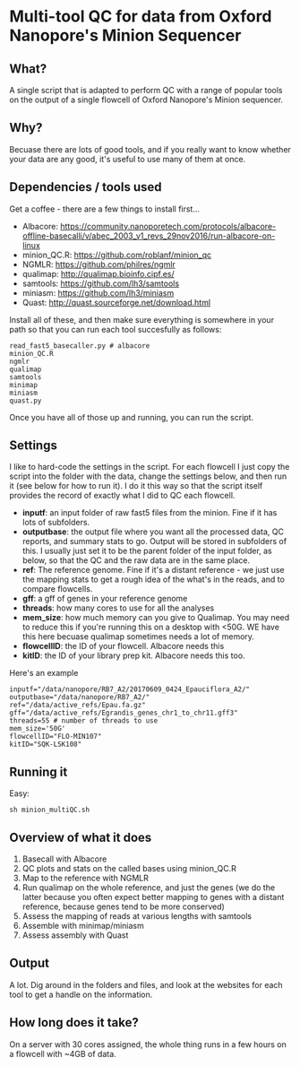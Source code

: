 # Multi-tool QC for data from Oxford Nanopore's Minion Sequencer

## What?

A single script that is adapted to perform QC with a range of popular tools on the output of a single flowcell of Oxford Nanopore's Minion sequencer.

## Why? 

Becuase there are lots of good tools, and if you really want to know whether your data are any good, it's useful to use many of them at once.

## Dependencies / tools used

Get a coffee - there are a few things to install first...

* Albacore: https://community.nanoporetech.com/protocols/albacore-offline-basecalli/v/abec_2003_v1_revs_29nov2016/run-albacore-on-linux
* minion_QC.R: https://github.com/roblanf/minion_qc
* NGMLR: https://github.com/philres/ngmlr
* qualimap: http://qualimap.bioinfo.cipf.es/
* samtools: https://github.com/lh3/samtools
* miniasm: https://github.com/lh3/miniasm
* Quast: http://quast.sourceforge.net/download.html

Install all of these, and then make sure everything is somewhere in your path so that you can run each tool succesfully as follows:

```
read_fast5_basecaller.py # albacore
minion_QC.R
ngmlr
qualimap 
samtools
minimap
miniasm
quast.py
```

Once you have all of those up and running, you can run the script.

## Settings

I like to hard-code the settings in the script. For each flowcell I just copy the script into the folder with the data, change the settings below, and then run it (see below for how to run it). I do it this way so that the script itself provides the record of exactly what I did to QC each flowcell. 

* **inputf**: an input folder of raw fast5 files from the minion. Fine if it has lots of subfolders.
* **outputbase**: the output file where you want all the processed data, QC reports, and summary stats to go. Output will be stored in subfolders of this. I usually just set it to be the parent folder of the input folder, as below, so that the QC and the raw data are in the same place.
* **ref**: The reference genome. Fine if it's a distant reference - we just use the mapping stats to get a rough idea of the what's in the reads, and to compare flowcells.
* **gff**: a gff of genes in your reference genome
* **threads**: how many cores to use for all the analyses
* **mem_size**: how much memory can you give to Qualimap. You may need to reduce this if you're running this on a desktop with <50G. WE have this here becuase qualimap sometimes needs a lot of memory.
* **flowcellID**: the ID of your flowcell. Albacore needs this
* **kitID**: the ID of your library prep kit. Albacore needs this too.

Here's an example

```
inputf="/data/nanopore/RB7_A2/20170609_0424_Epauciflora_A2/"
outputbase="/data/nanopore/RB7_A2/"
ref="/data/active_refs/Epau.fa.gz"
gff="/data/active_refs/Egrandis_genes_chr1_to_chr11.gff3"
threads=55 # number of threads to use
mem_size='50G'
flowcellID="FLO-MIN107"
kitID="SQK-LSK108"
```

## Running it

Easy:

```
sh minion_multiQC.sh
```

## Overview of what it does

1. Basecall with Albacore
2. QC plots and stats on the called bases using minion_QC.R
3. Map to the reference with NGMLR
4. Run qualimap on the whole reference, and just the genes (we do the latter because you often expect better mapping to genes with a distant reference, because genes tend to be more conserved)
5. Assess the mapping of reads at various lengths with samtools
6. Assemble with minimap/miniasm
7. Assess assembly with Quast

## Output

A lot. Dig around in the folders and files, and look at the websites for each tool to get a handle on the information.

## How long does it take?
On a server with 30 cores assigned, the whole thing runs in a few hours on a flowcell with ~4GB of data. 

